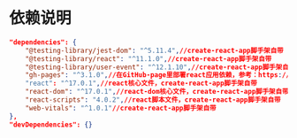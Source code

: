 <!--
 * @Author: D_bxg
 * @Date: 2021-02-08 15:32:56
 * @LastEditors: D_bxg
 * @LastEditTime: 2021-02-10 15:22:22
 * @Description: file content
 * @FilePath: \application\README.md
-->
# 依赖说明

```json
"dependencies": {
    "@testing-library/jest-dom": "^5.11.4",//create-react-app脚手架自带
    "@testing-library/react": "^11.1.0",//create-react-app脚手架自带
    "@testing-library/user-event": "^12.1.10",//create-react-app脚手架自带
    "gh-pages": "^3.1.0",//在GitHub-page里部署react应用依赖，参考：https://medium.com/@yystartup/%E7%94%A8-github-pages-%E8%A3%BD%E4%BD%9C-react-demo-site-7840fcb9cc33
    "react": "^17.0.1",//react核心文件，create-react-app脚手架自带
    "react-dom": "^17.0.1",//react-dom核心文件，create-react-app脚手架自带
    "react-scripts": "4.0.2",//react脚本文件，create-react-app脚手架自带
    "web-vitals": "^1.0.1"//create-react-app脚手架自带
},
"devDependencies": {}
```
